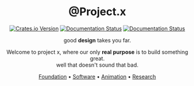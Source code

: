<!-- markdownlint-configure-file {
  "MD013": {
    "code_blocks": false,
    "tables": false
  },
  "MD033": false,
  "MD041": false
} -->

<div align="center">

# @Project.x

[![Crates.io Version][crates-io-badge]][crates-io]
[![Documentation Status][read-the-docs-badge]][read-the-docs]
[![Documentation Status][read-the-docs-badge]][read-the-docs]

good **design** takes you far.

Welcome to project x, where our only <b>real purpose</b> is to build something
great.<br />
well that doesn't sound that bad.

[Foundation](https://wabi.foundation) •
[Software](https://docs.wabi.foundation) •
[Animation](https://wabi.foundation) •
[Research](https://wabi.foundation)

</div>

<!-- ![Crates.io (version)]() -->
[crates-io]: https://crates.io/crates/kraken-animation
[crates-io-badge]: https://img.shields.io/crates/v/kraken-animation
[read-the-docs]: https://docs.wabi.foundation/en/latest/?badge=latest
[read-the-docs-badge]: https://readthedocs.org/projects/wabi-animation-kraken/badge/?version=latest